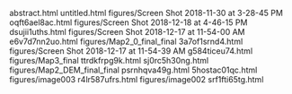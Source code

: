 abstract.html
untitled.html
figures/Screen Shot 2018-11-30 at 3-28-45 PM
oqft6ael8ac.html
figures/Screen Shot 2018-12-18 at 4-46-15 PM
dsujii1uths.html
figures/Screen Shot 2018-12-17 at 11-54-00 AM
e6v7d7nn2uo.html
figures/Map2_0_final_final
3a7of1srnd4.html
figures/Screen Shot 2018-12-17 at 11-54-39 AM
g584ticeu74.html
figures/Map3_final
ttrdkfrpg9k.html
sj0rc5h30ng.html
figures/Map2_DEM_final_final
psrnhqva49g.html
5hostac01qc.html
figures/image003
r4lr587ufrs.html
figures/image002
srf1fti65tg.html